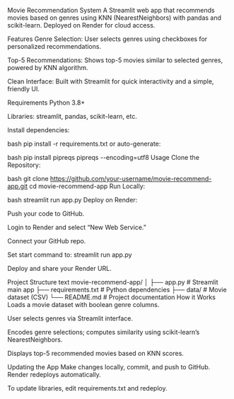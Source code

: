 Movie Recommendation System
A Streamlit web app that recommends movies based on genres using KNN (NearestNeighbors) with pandas and scikit-learn. Deployed on Render for cloud access.

Features
Genre Selection: User selects genres using checkboxes for personalized recommendations.

Top-5 Recommendations: Shows top-5 movies similar to selected genres, powered by KNN algorithm.

Clean Interface: Built with Streamlit for quick interactivity and a simple, friendly UI.

Requirements
Python 3.8+

Libraries: streamlit, pandas, scikit-learn, etc.

Install dependencies:

bash
pip install -r requirements.txt
or auto-generate:

bash
pip install pipreqs
pipreqs --encoding=utf8
Usage
Clone the Repository:

bash
git clone https://github.com/your-username/movie-recommend-app.git
cd movie-recommend-app
Run Locally:

bash
streamlit run app.py
Deploy on Render:

Push your code to GitHub.

Login to Render and select “New Web Service.”

Connect your GitHub repo.

Set start command to: streamlit run app.py

Deploy and share your Render URL.

Project Structure
text
movie-recommend-app/
│
├── app.py                # Streamlit main app
├── requirements.txt      # Python dependencies
├── data/                 # Movie dataset (CSV)
└── README.md             # Project documentation
How it Works
Loads a movie dataset with boolean genre columns.

User selects genres via Streamlit interface.

Encodes genre selections; computes similarity using scikit-learn’s NearestNeighbors.

Displays top-5 recommended movies based on KNN scores.

Updating the App
Make changes locally, commit, and push to GitHub. Render redeploys automatically.

To update libraries, edit requirements.txt and redeploy.
